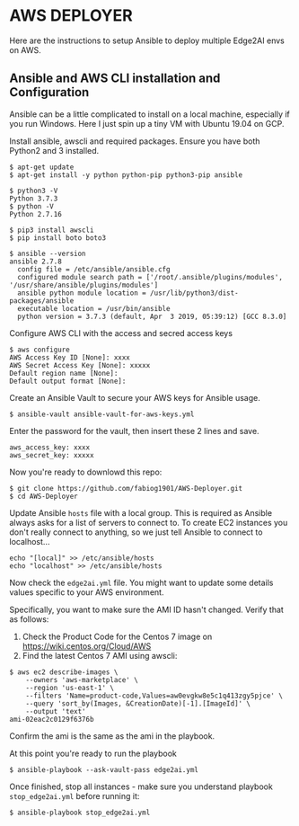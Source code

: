 # AWS DEPLOYER

Here are the instructions to setup Ansible to deploy multiple Edge2AI envs on AWS. 

## Ansible and AWS CLI installation and Configuration 

Ansible can be a little complicated to install on a local machine, especially if you run Windows. Here I just spin up a tiny VM with Ubuntu 19.04 on GCP.

Install ansible, awscli and required packages. Ensure you have both Python2 and 3 installed.
```
$ apt-get update
$ apt-get install -y python python-pip python3-pip ansible 

$ python3 -V
Python 3.7.3
$ python -V
Python 2.7.16

$ pip3 install awscli
$ pip install boto boto3

$ ansible --version
ansible 2.7.8
  config file = /etc/ansible/ansible.cfg
  configured module search path = ['/root/.ansible/plugins/modules', '/usr/share/ansible/plugins/modules']
  ansible python module location = /usr/lib/python3/dist-packages/ansible
  executable location = /usr/bin/ansible
  python version = 3.7.3 (default, Apr  3 2019, 05:39:12) [GCC 8.3.0]
```

Configure AWS CLI with the access and secred access keys
```
$ aws configure
AWS Access Key ID [None]: xxxx
AWS Secret Access Key [None]: xxxxx
Default region name [None]: 
Default output format [None]: 
```

Create an Ansible Vault to secure your AWS keys for Ansible usage. 
```
$ ansible-vault ansible-vault-for-aws-keys.yml
```

Enter the password for the vault, then insert these 2 lines and save.
```
aws_access_key: xxxx
aws_secret_key: xxxxx
```

Now you're ready to downlowd this repo:
```
$ git clone https://github.com/fabiog1901/AWS-Deployer.git
$ cd AWS-Deployer
```

Update Ansible `hosts` file with a local group. This is required as Ansible always asks for a list of servers to connect to. To create EC2 instances you don't really connect to anything, so we just tell Ansible to connect to localhost...
```
echo "[local]" >> /etc/ansible/hosts
echo "localhost" >> /etc/ansible/hosts
```

Now check the `edge2ai.yml` file. You might want to update some details values specific to your AWS environment.

Specifically, you want to make sure the AMI ID hasn't changed. Verify that as follows:

1. Check the Product Code for the Centos 7 image on https://wiki.centos.org/Cloud/AWS
2. Find the latest Centos 7 AMI using awscli:
```
$ aws ec2 describe-images \
    --owners 'aws-marketplace' \
    --region 'us-east-1' \
    --filters 'Name=product-code,Values=aw0evgkw8e5c1q413zgy5pjce' \
    --query 'sort_by(Images, &CreationDate)[-1].[ImageId]' \
    --output 'text'
ami-02eac2c0129f6376b
```

Confirm the ami is the same as the ami in the playbook.


At this point you're ready to run the playbook
```
$ ansible-playbook --ask-vault-pass edge2ai.yml
```

Once finished, stop all instances - make sure you understand playbook `stop_edge2ai.yml` before running it:
```
$ ansible-playbook stop_edge2ai.yml
```



